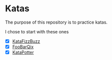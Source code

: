 # Katas

The purpose of this repository is to practice katas.

I chose to start with these ones

- [x] [KataFizzBuzz](http://codingdojo.org/kata/FizzBuzz)
- [x] [FooBarQix](http://codingdojo.org/kata/FooBarQix)
- [x] [KataPotter](http://codingdojo.org/kata/Potter)
